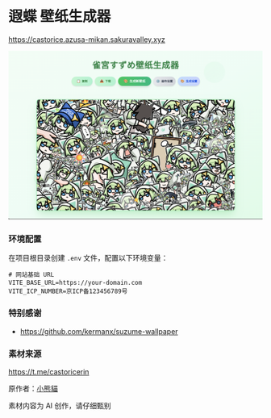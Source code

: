# 遐蝶 壁纸生成器

https://castorice.azusa-mikan.sakuravalley.xyz

![screenshot](./public/screenshot.png)

### 环境配置

在项目根目录创建 `.env` 文件，配置以下环境变量：

```env
# 网站基础 URL
VITE_BASE_URL=https://your-domain.com
VITE_ICP_NUMBER=京ICP备123456789号
```

### 特别感谢

- https://github.com/kermanx/suzume-wallpaper

### 素材来源

https://t.me/castoricerin

原作者：[小熊貓](https://space.bilibili.com/391634082)

素材内容为 AI 创作，请仔细甄别

